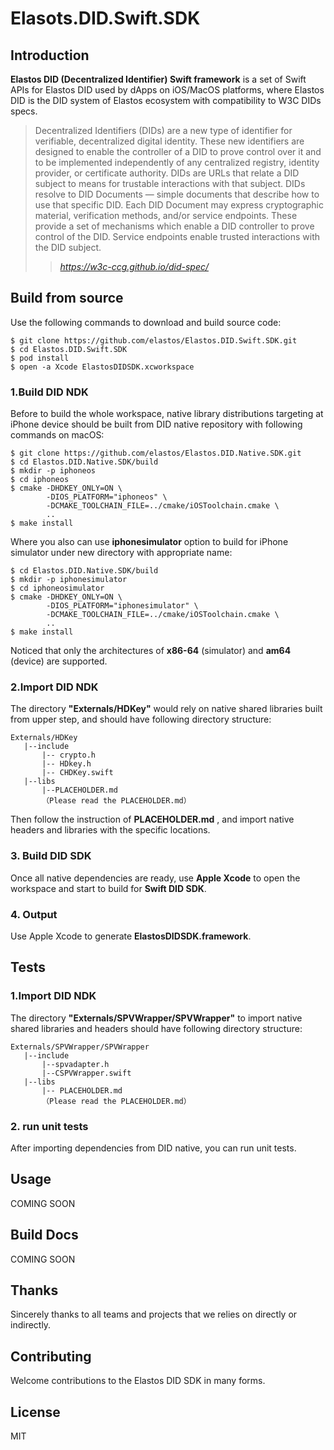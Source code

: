 Elasots.DID.Swift.SDK
===================

## Introduction

**Elastos DID (Decentralized Identifier) Swift framework** is a set of Swift APIs for Elastos DID used by dApps on iOS/MacOS platforms, where Elastos DID is the DID system of Elastos ecosystem with compatibility to W3C DIDs specs. 

> Decentralized Identifiers (DIDs) are a new type of identifier for verifiable, decentralized digital identity. These new identifiers are designed to enable the controller of a DID to prove control over it and to be implemented independently of any centralized registry, identity provider, or certificate authority. DIDs are URLs that relate a DID subject to means for trustable interactions with that subject. DIDs resolve to DID Documents — simple documents that describe how to use that specific DID. Each DID Document may express cryptographic material, verification methods, and/or service endpoints. These provide a set of mechanisms which enable a DID controller to prove control of the DID. Service endpoints enable trusted interactions with the DID subject.
> 
>> <cite> https://w3c-ccg.github.io/did-spec/</cite> 

## Build from source

Use the following commands to download and build source code:

```shell
$ git clone https://github.com/elastos/Elastos.DID.Swift.SDK.git
$ cd Elastos.DID.Swift.SDK
$ pod install
$ open -a Xcode ElastosDIDSDK.xcworkspace
```


### 1.Build DID NDK

Before to build the whole workspace, native library distributions targeting at iPhone device should be built from DID native repository with following commands on macOS:

```
$ git clone https://github.com/elastos/Elastos.DID.Native.SDK.git
$ cd Elastos.DID.Native.SDK/build
$ mkdir -p iphoneos
$ cd iphoneos
$ cmake -DHDKEY_ONLY=ON \
        -DIOS_PLATFORM="iphoneos" \
        -DCMAKE_TOOLCHAIN_FILE=../cmake/iOSToolchain.cmake \
        ..
$ make install
```

Where you also can use **iphonesimulator** option to build for iPhone simulator under new directory with appropriate name:

```
$ cd Elastos.DID.Native.SDK/build
$ mkdir -p iphonesimulator
$ cd iphoneosimulator
$ cmake -DHDKEY_ONLY=ON \
        -DIOS_PLATFORM="iphonesimulator" \
        -DCMAKE_TOOLCHAIN_FILE=../cmake/iOSToolchain.cmake \
        ..
$ make install
```

Noticed that only the architectures of **x86-64** (simulator) and **am64** (device) are supported.

### 2.Import DID NDK

The directory **"Externals/HDKey"** would rely on native shared libraries built from upper step, and should have following directory structure:

```
Externals/HDKey
   |--include
       |-- crypto.h
       |-- HDkey.h
       |-- CHDKey.swift
   |--libs
       |--PLACEHOLDER.md
       （Please read the PLACEHOLDER.md）
```

Then follow the instruction of **PLACEHOLDER.md** , and import native headers and libraries with the specific locations.

### 3. Build DID SDK

Once all native dependencies are ready,  use **Apple Xcode** to open the workspace and start to build for **Swift DID SDK**.

### 4. Output

Use Apple Xcode to generate **ElastosDIDSDK.framework**.

## Tests

### 1.Import DID NDK

The directory **"Externals/SPVWrapper/SPVWrapper"** to import native shared libraries and headers should have following directory structure:

```
Externals/SPVWrapper/SPVWrapper
   |--include
       |--spvadapter.h
       |--CSPVWrapper.swift
   |--libs
       |-- PLACEHOLDER.md
       （Please read the PLACEHOLDER.md）
```

### 2. run unit tests
After importing dependencies from DID native, you can run unit tests.

## Usage 

COMING SOON

## Build Docs

COMING SOON

## Thanks

Sincerely thanks to all teams and projects that we relies on directly or indirectly.

## Contributing

Welcome contributions to the Elastos DID SDK in many forms.

## License

MIT 



